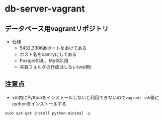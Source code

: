# db-server-vagrant

## データベース用vagrantリポジトリ
- 仕様
  - 5432,3306番ポートをあけてある
  - ホスト名をcamryにしてある
  - PostgreSQL、MySQL用
  - 共有フォルダの作成はしない(wsl用)

## 注意点
- vm内にPythonをインストールしないと利用できないので`vagrant ssh`後にpythonをインストールする
```
sudo apt-get install python-minimal -y
```
